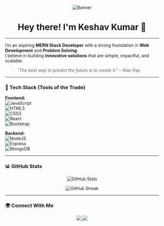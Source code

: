 <!-- Banner -->
<p align="center">
  <img src="https://i.ibb.co/9Y7D7nF/github-banner.png" alt="Banner" />
</p>


<h1 align="center">Hey there! I'm Keshav Kumar 👋</h1>

---
 
I’m an aspiring **MERN Stack Developer** with a strong foundation in **Web Development** and **Problem Solving**.  
I believe in building **innovative solutions** that are simple, impactful, and scalable.  

> _"The best way to predict the future is to create it."_ – Alan Kay  

---

### 🚀 Tech Stack (Tools of the Trade)  

**Frontend:**  
![JavaScript](https://img.shields.io/badge/JavaScript-323330?style=for-the-badge&logo=javascript)  
![HTML5](https://img.shields.io/badge/HTML5-E34F26?style=for-the-badge&logo=html5&logoColor=white)  
![CSS3](https://img.shields.io/badge/CSS3-1572B6?style=for-the-badge&logo=css3)  
![React](https://img.shields.io/badge/React-20232A?style=for-the-badge&logo=react&logoColor=61DAFB)  
![Bootstrap](https://img.shields.io/badge/Bootstrap-563D7C?style=for-the-badge&logo=bootstrap&logoColor=white)  

**Backend:**  
![NodeJS](https://img.shields.io/badge/Node.js-43853D?style=for-the-badge&logo=node.js&logoColor=white)  
![Express](https://img.shields.io/badge/Express.js-404D59?style=for-the-badge)  
![MongoDB](https://img.shields.io/badge/MongoDB-4EA94B?style=for-the-badge&logo=mongodb&logoColor=white)  

---

### 📊 GitHub Stats  

<p align="center">
  <img src="https://github-readme-stats.vercel.app/api?username=Keshavkumar0&show_icons=true&theme=radical" alt="GitHub Stats" />
</p>

<p align="center">
  <img src="https://github-readme-streak-stats.herokuapp.com/?user=Keshavkumar0&theme=radical" alt="GitHub Streak" />
</p>

---

### 🌍 Connect With Me  
<p align="center">
  <a href="https://linkedin.com/in/your-linkedin" target="_blank">
    <img src="https://img.shields.io/badge/LinkedIn-0077B5?style=for-the-badge&logo=linkedin&logoColor=white"/>
  </a>
  <a href="mailto:your-email@gmail.com" target="_blank">
    <img src="https://img.shields.io/badge/Gmail-D14836?style=for-the-badge&logo=gmail&logoColor=white"/>
  </a>
</p>
